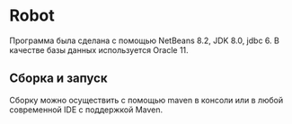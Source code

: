 # Robot
Программа была сделана с помощью NetBeans 8.2, JDK 8.0, jdbc 6. В качестве базы данных используется Oracle 11.

## Сборка и запуск ##
Сборку можно осуществить с помощью maven в консоли или в любой современной IDE с поддержкой Maven.
